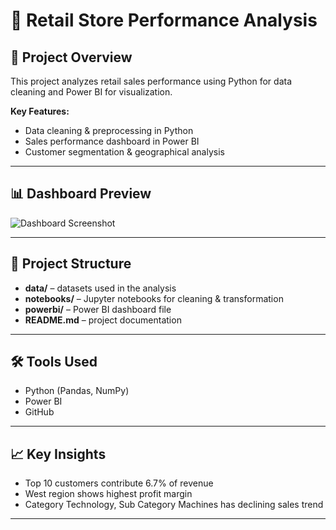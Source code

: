 # 🛒 Retail Store Performance Analysis

## 📌 Project Overview
This project analyzes retail sales performance using Python for data cleaning and Power BI for visualization.

**Key Features:**
- Data cleaning & preprocessing in Python
- Sales performance dashboard in Power BI
- Customer segmentation & geographical analysis

---

## 📊 Dashboard Preview
![Dashboard Screenshot](images/dashboard_preview.png)

---

## 📂 Project Structure
- **data/** – datasets used in the analysis
- **notebooks/** – Jupyter notebooks for cleaning & transformation
- **powerbi/** – Power BI dashboard file
- **README.md** – project documentation

---

## 🛠 Tools Used
- Python (Pandas, NumPy)
- Power BI
- GitHub

---

## 📈 Key Insights
- Top 10 customers contribute 6.7% of revenue
- West region shows highest profit margin
- Category Technology, Sub Category Machines has declining sales trend

---



